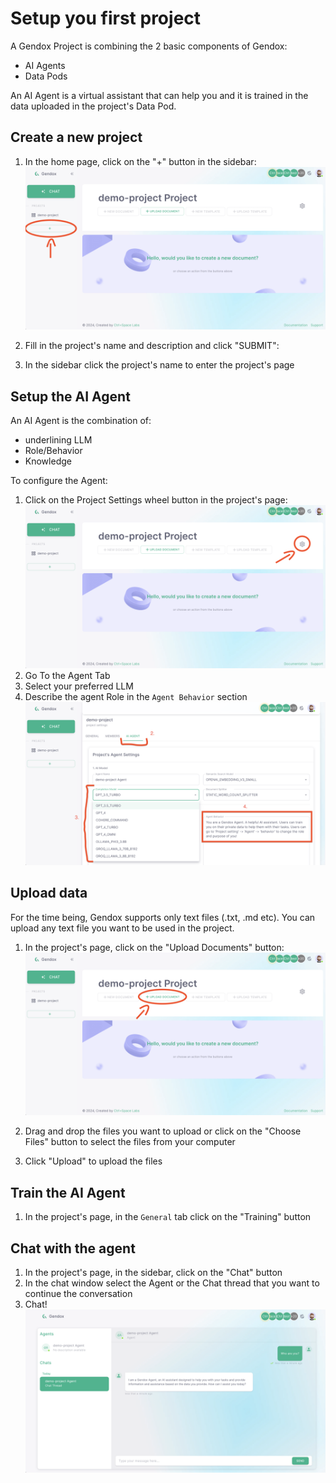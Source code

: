 # Setup you first project

A Gendox Project is combining the 2 basic components of Gendox:
- AI Agents
- Data Pods

An AI Agent is a virtual assistant that can help you and it is trained in the data uploaded in the project's Data Pod.

## Create a new project

1. In the home page, click on the "+" button in the sidebar:
![01-gendox-create-project.png](./img/01-gendox-create-project.png)

2. Fill in the project's name and description and click "SUBMIT":
3. In the sidebar click the project's name to enter the project's page

## Setup the AI Agent
An AI Agent is the combination of: 
- underlining LLM
- Role/Behavior
- Knowledge

To configure the Agent: 
1. Click on the Project Settings wheel button in the project's page:
![03-gendox-project-settings.png](./img/03-gendox-project-settings.png)
2. Go To the Agent Tab
3. Select your preferred LLM 
4. Describe the agent Role in the `Agent Behavior` section
![04-gendox-configure-agent.png](./img/04-gendox-configure-agent.png)


## Upload data

For the time being, Gendox supports only text files (.txt, .md etc). You can upload any text file you want to be used in the project.

1. In the project's page, click on the "Upload Documents" button:
![02-gendox-upload-documents.png](./img/02-gendox-upload-documents.png)

2. Drag and drop the files you want to upload or click on the "Choose Files" button to select the files from your computer
3. Click "Upload" to upload the files

## Train the AI Agent

1. In the project's page, in the `General` tab click on the "Training" button

## Chat with the agent

1. In the project's page, in the sidebar, click on the "Chat" button
2. In the chat window select the Agent or the Chat thread that you want to continue the conversation
3. Chat!
![05-gendox-chat.png](./img/05-gendox-chat.png)




